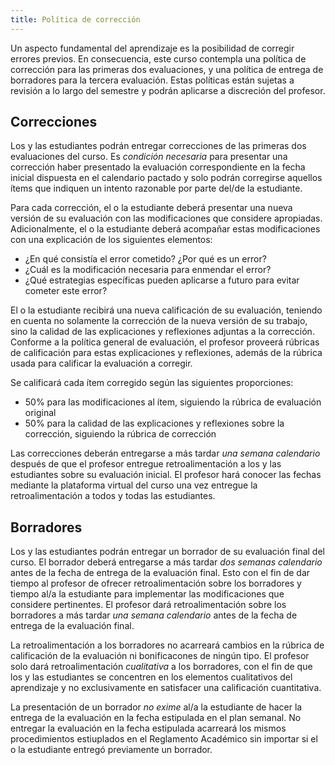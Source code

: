 ```yaml
---
title: Política de corrección
---
```


Un aspecto fundamental del aprendizaje es la posibilidad de corregir errores previos. En consecuencia, este curso contempla una política de corrección para las primeras dos evaluaciones, y una política de entrega de borradores para la tercera evaluación. Estas políticas están sujetas a revisión a lo largo del semestre y podrán aplicarse a discreción del profesor.

## Correcciones

Los y las estudiantes podrán entregar correcciones de las primeras dos evaluaciones del curso. Es _condición necesaria_ para presentar una corrección haber presentado la evaluación correspondiente en la fecha inicial dispuesta en el calendario pactado y solo podrán corregirse aquellos ítems que indiquen un intento razonable por parte del/de la estudiante.

Para cada corrección, el o la estudiante deberá presentar una nueva versión de su evaluación con las modificaciones que considere apropiadas. Adicionalmente, el o la estudiante deberá acompañar estas modificaciones con una explicación de los siguientes elementos:

* ¿En qué consistía el error cometido? ¿Por qué es un error?
* ¿Cuál es la modificación necesaria para enmendar el error?
* ¿Qué estrategias específicas pueden aplicarse a futuro para evitar cometer este error?

El o la estudiante recibirá una nueva calificación de su evaluación, teniendo en cuenta no solamente la corrección de la nueva versión de su trabajo, sino la calidad de las explicaciones y reflexiones adjuntas a la corrección. Conforme a la política general de evaluación, el profesor proveerá rúbricas de calificación para estas explicaciones y reflexiones, además de la rúbrica usada para calificar la evaluación a corregir.

Se calificará cada ítem corregido según las siguientes proporciones:

* 50% para las modificaciones al ítem, siguiendo la rúbrica de evaluación original
* 50% para la calidad de las explicaciones y reflexiones sobre la corrección, siguiendo la rúbrica de corrección

Las correcciones deberán entregarse a más tardar _una semana calendario_ después de que el profesor entregue retroalimentación a los y las estudiantes sobre su evaluación inicial. El profesor hará conocer las fechas mediante la plataforma virtual del curso una vez entregue la retroalimentación a todos y todas las estudiantes. 

## Borradores

Los y las estudiantes podrán entregar un borrador de su evaluación final del curso. El borrador deberá entregarse a más tardar _dos semanas calendario_ antes de la fecha de entrega de la evaluación final. Esto con el fin de dar tiempo al profesor de ofrecer retroalimentación sobre los borradores y tiempo al/a la estudiante para implementar las modificaciones que considere pertinentes. El profesor dará retroalimentación sobre los borradores a más tardar _una semana calendario_ antes de la fecha de entrega de la evaluación final.

La retroalimentación a los borradores no acarreará cambios en la rúbrica de calificación de la evaluación ni bonificacones de ningún tipo. El profesor solo dará retroalimentación _cualitativa_ a los borradores, con el fin de que los y las estudiantes se concentren en los elementos cualitativos del aprendizaje y no exclusivamente en satisfacer una calificación cuantitativa.

La presentación de un borrador _no exime_ al/a la estudiante de hacer la entrega de la evaluación en la fecha estipulada en el plan semanal. No entregar la evaluación en la fecha estipulada acarreará los mismos procedimientos estiuplados en el Reglamento Académico sin importar si el o la estudiante entregó previamente un borrador. 